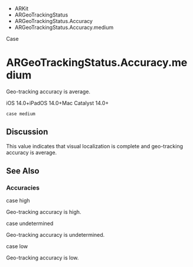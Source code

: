

- ARKit
- ARGeoTrackingStatus
- ARGeoTrackingStatus.Accuracy
-  ARGeoTrackingStatus.Accuracy.medium 

Case

# ARGeoTrackingStatus.Accuracy.medium

Geo-tracking accuracy is average.

iOS 14.0+iPadOS 14.0+Mac Catalyst 14.0+

``` source
case medium
```

## Discussion

This value indicates that visual localization is complete and geo-tracking accuracy is average.

## See Also

### Accuracies

case high

Geo-tracking accuracy is high.

case undetermined

Geo-tracking accuracy is undetermined.

case low

Geo-tracking accuracy is low.

